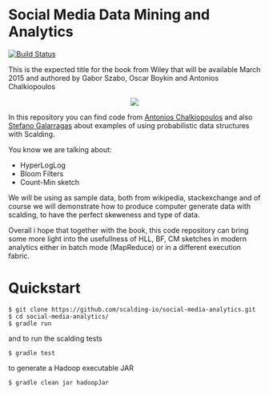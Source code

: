 Social Media Data Mining and Analytics
======================================

[![Build Status](https://travis-ci.org/scalding-io/social-media-analytics.svg?branch=master)](https://travis-ci.org/scalding-io/social-media-analytics)

This is the expected title for the book from Wiley that will be available March 2015 and authored by Gabor Szabo, Oscar Boykin and Antonios Chalkiopoulos

<p align="center">
  <a href="http://eu.wiley.com/WileyCDA/WileyTitle/productCd-1118824857.html" target="_blank"><img src="http://media.wiley.com/product_data/coverImage300/57/11188248/1118824857.jpg"/></a>
</p>

In this repository you can find code from <a href="https://github.com/Antwnis">Antonios Chalkiopoulos</a> and also <a href="https://github.com/galarragas">Stefano Galarragas</a> 
about examples of using probabilistic data structures with Scalding.

You know we are talking about:

* HyperLogLog
* Bloom Filters
* Count-Min sketch

We will be using as sample data, both from wikipedia, stackexchange and of course we will demonstrate how to produce computer generate data with scalding, to have the perfect skeweness and type of data.

Overall i hope that together with the book, this code repository can bring some more light into the usefullness of HLL, BF, CM sketches in modern analytics either in batch mode (MapReduce) or in a different execution fabric.

Quickstart
==========
  
    $ git clone https://github.com/scalding-io/social-media-analytics.git
    $ cd social-media-analytics/
    $ gradle run

and to run the scalding tests

    $ gradle test

to generate a Hadoop executable JAR

    $ gradle clean jar hadoopJar
